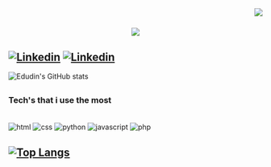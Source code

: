 <img align="right" src="https://visitor-badge.laobi.icu/badge?page_id=Edu" />

<h1 align="center">
    <img src="https://readme-typing-svg.herokuapp.com/?font=Righteous&size=35&center=true&vCenter=true&width=500&height=70&duration=4000&lines=Hey+Guys!+✌️;+I'm+Eduardo+Moraes!;" />
</h1>



## [![Linkedin](https://img.shields.io/badge/LinkedIn-0077B5?style=for-the-badge&logo=linkedin&logoColor=white)](www.linkedin.com/in/eduardo-cruz-de-moraes-75781a235)  [![Linkedin](https://img.shields.io/badge/Gmail-D14836?style=for-the-badge&logo=gmail&logoColor=white)](mailto:edudin007@gmail.com)


![Edudin's GitHub stats](https://github-readme-stats.vercel.app/api?username=Edudin&hide=contribs,prs&show_icons=true&theme=radical)

##

### Tech's that i use the most

<div style="display: inline_block"><br/>
    <img align="center" alt="html" src="https://img.shields.io/badge/HTML5-E34F26?style=for-the-badge&logo=html5&logoColor=white" />
    <img align="center" alt="css" src="https://img.shields.io/badge/CSS3-1572B6?style=for-the-badge&logo=css3&logoColor=white" />
    <img align="center" alt="python" src="https://img.shields.io/badge/Python-14354C?style=for-the-badge&logo=python&logoColor=white" />
    <img align="center" alt="javascript" src="https://img.shields.io/badge/JavaScript-323330?style=for-the-badge&logo=javascript&logoColor=F7DF1E" />
    <img align="center" alt="php" src="https://img.shields.io/badge/PHP-777BB4?style=for-the-badge&logo=php&logoColor=white" />
</div>

## [![Top Langs](https://github-readme-stats.vercel.app/api/top-langs/?username=Edudin)](https://github.com/Edudin/github-readme-stats)

